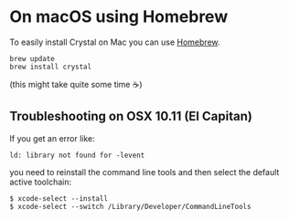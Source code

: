 # On macOS using Homebrew

To easily install Crystal on Mac you can use [Homebrew](http://brew.sh/).

```
brew update
brew install crystal
```

(this might take quite some time ☕️)

## Troubleshooting on OSX 10.11 (El Capitan)

If you get an error like:

```
ld: library not found for -levent
```

you need to reinstall the command line tools and then select the default active toolchain:

```
$ xcode-select --install
$ xcode-select --switch /Library/Developer/CommandLineTools
```
